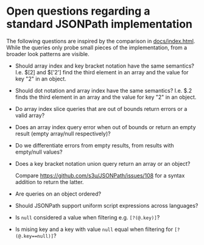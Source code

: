 # Open questions regarding a standard JSONPath implementation

The following questions are inspired by the comparison in
[docs/index.html](docs/index.html). While the queries only probe small pieces
of the implementation, from a broader look patterns are visible.

- Should array index and key bracket notation have the same semantics?
  I.e. $[2] and $['2'] find the third element in an array and the value for key
  "2" in an object.

- Should dot notation and array index have the same semantics?
  I.e. $.2 finds the third element in an array and the value for key "2" in an
  object.

- Do array index slice queries that are out of bounds return errors or a valid
  array?

- Does an array index query error when out of bounds or return an empty result
  (empty array/null respectively)?

- Do we differentiate errors from empty results, from results with empty/null
  values?

- Does a key bracket notation union query return an array or an object?

  Compare https://github.com/s3u/JSONPath/issues/108 for a syntax addition to return the latter.

- Are queries on an object ordered?

- Should JSONPath support uniform script expressions across languages?

- Is `null` considered a value when filtering e.g. `[?(@.key)]`?

- Is mising key and a key with value `null` equal when filtering for `[?(@.key==null)]`?
